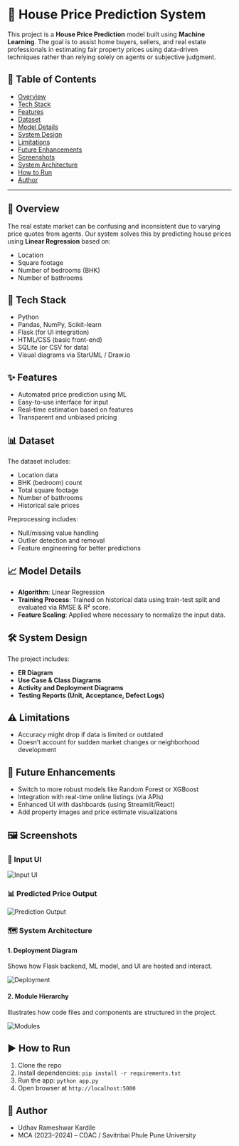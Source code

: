 # 🏡 House Price Prediction System

This project is a **House Price Prediction** model built using **Machine Learning**. The goal is to assist home buyers, sellers, and real estate professionals in estimating fair property prices using data-driven techniques rather than relying solely on agents or subjective judgment.

## 📌 Table of Contents
- [Overview](#overview)
- [Tech Stack](#tech-stack)
- [Features](#features)
- [Dataset](#dataset)
- [Model Details](#model-details)
- [System Design](#system-design)
- [Limitations](#limitations)
- [Future Enhancements](#future-enhancements)
- [Screenshots](#screenshots)
- [System Architecture](#system-architecture)
- [How to Run](#how-to-run)
- [Author](#author)

---

## 📖 Overview

The real estate market can be confusing and inconsistent due to varying price quotes from agents. Our system solves this by predicting house prices using **Linear Regression** based on:
- Location
- Square footage
- Number of bedrooms (BHK)
- Number of bathrooms

## 🧠 Tech Stack

- Python
- Pandas, NumPy, Scikit-learn
- Flask (for UI integration)
- HTML/CSS (basic front-end)
- SQLite (or CSV for data)
- Visual diagrams via StarUML / Draw.io

## ✨ Features

- Automated price prediction using ML
- Easy-to-use interface for input
- Real-time estimation based on features
- Transparent and unbiased pricing

## 📊 Dataset

The dataset includes:
- Location data
- BHK (bedroom) count
- Total square footage
- Number of bathrooms
- Historical sale prices

Preprocessing includes:
- Null/missing value handling
- Outlier detection and removal
- Feature engineering for better predictions

## 📈 Model Details

- **Algorithm**: Linear Regression
- **Training Process**: Trained on historical data using train-test split and evaluated via RMSE & R² score.
- **Feature Scaling**: Applied where necessary to normalize the input data.

## 🛠️ System Design

The project includes:
- **ER Diagram**
- **Use Case & Class Diagrams**
- **Activity and Deployment Diagrams**
- **Testing Reports (Unit, Acceptance, Defect Logs)**

## ⚠️ Limitations

- Accuracy might drop if data is limited or outdated
- Doesn’t account for sudden market changes or neighborhood development

## 🚀 Future Enhancements

- Switch to more robust models like Random Forest or XGBoost
- Integration with real-time online listings (via APIs)
- Enhanced UI with dashboards (using Streamlit/React)
- Add property images and price estimate visualizations

## 🖼️ Screenshots

### 🔘 Input UI
![Input UI](images/ui.png)

### 📊 Predicted Price Output
![Prediction Output](images/predic.png)

### 🗺️ System Architecture

#### 1. Deployment Diagram
Shows how Flask backend, ML model, and UI are hosted and interact.

![Deployment](images/deployment-diagram.png)

#### 2. Module Hierarchy
Illustrates how code files and components are structured in the project.

![Modules](images/module-hierarchy.png)

## ▶️ How to Run

1. Clone the repo
2. Install dependencies: `pip install -r requirements.txt`
3. Run the app: `python app.py`
4. Open browser at `http://localhost:5000`

## 👤 Author

- Udhav Rameshwar Kardile  
- MCA (2023–2024) – CDAC / Savitribai Phule Pune University

